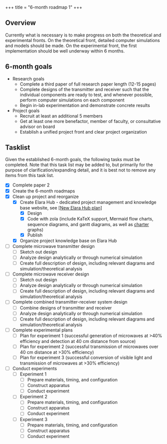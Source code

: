 +++
title = "6-month roadmap 1"
+++

## Overview

Currently what is necessary is to make progress on both the theoretical and experimental fronts. On the theoretical front, detailed computer simulations and models should be made. On the experimental front, the first implementation should be well underway within 6 months.

## 6-month goals

- Research goals
	- Complete a third paper of full research paper length (12-15 pages)
	- Complete designs of the transmitter and receiver such that the individual components are ready to test, and whenever possible, perform computer simulations on each component
	- Begin in-lab experimentation and demonstrate concrete results
- Project goals
	- Recruit at least an additional 5 members
	- Get at least one more benefactor, member of faculty, or consultative advisor on board
	- Establish a unified project front and clear project organization

## Tasklist

Given the established 6-month goals, the following tasks must be completed. Note that this task list may be added to, but primarily for the purpose of clarification/expanding detail, and it is best not to remove any items from this task list.

- [x] Complete paper 2
- [x] Create the 6-month roadmaps
- [x] Clean up project and reorganize
	- [x] Create Elara Hub - dedicated project management and knowledge base website, see [[New Elara Hub plan]](@/elara-hub-creation.md)
		- [x] Design
		- [x] Code with zola (include KaTeX support, Mermaid flow charts, sequence diagrams, and gantt diagrams, as well as [charter](https://github.com/Mandarancio/scidown) graphs)
		- [x] Publish
	- [x] Organize project knowledge base on Elara Hub
- [ ] Complete microwave transmitter design
	- [ ] Sketch out design
	- [ ] Analyze design analytically or through numerical simulation
	- [ ] Create full description of design, including relevant diagrams and simulation/theoretical analysis
- [ ] Complete microwave receiver design
	- [ ] Sketch out design
	- [ ] Analyze design analytically or through numerical simulation
	- [ ] Create full description of design, including relevant diagrams and simulation/theoretical analysis
- [ ] Complete combined transmitter-receiver system design
	- [ ] Combine designs of transmitter and receiver
	- [ ] Analyze design analytically or through numerical simulation
	- [ ] Create full description of design, including relevant diagrams and simulation/theoretical analysis
- [ ] Complete experimental plans
	- [ ] Plan for experiment 1 (successful generation of microwaves at >40% efficiency and detection at 40 cm distance from source)
	- [ ] Plan for experiment 2 (successful transmission of microwaves over 40 cm distance at >30% efficiency)
	- [ ] Plan for experiment 3 (successful conversion of visible light and transmission of microwaves at >30% efficiency)
- [ ] Conduct experiments
	- [ ] Experiment 1
		- [ ] Prepare materials, timing, and configuration
		- [ ] Construct apparatus
		- [ ] Conduct experiment
	- [ ] Experiment 2
		- [ ] Prepare materials, timing, and configuration
		- [ ] Construct apparatus
		- [ ] Conduct experiment
	- [ ] Experiment 3
		- [ ] Prepare materials, timing, and configuration
		- [ ] Construct apparatus
		- [ ] Conduct experiment

